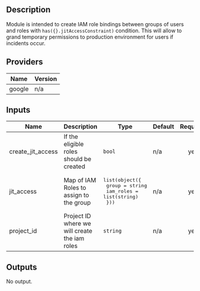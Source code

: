 ## Description
Module is intended to create IAM role bindings between groups of users and roles with `has({}.jitAccessConstraint)` condition. This will allow to grand temporary permissions to production environment for users if incidents occur.

## Providers

| Name | Version |
|------|---------|
| google | n/a |

## Inputs

| Name | Description | Type | Default | Required |
|------|-------------|------|---------|:--------:|
| create\_jit\_access | If the eligible roles should be created | `bool` | n/a | yes |
| jit\_access | Map of IAM Roles to assign to the group | <pre>list(object({<br>    group     = string<br>    iam_roles = list(string)<br>  }))</pre> | n/a | yes |
| project\_id | Project ID where we will create the iam roles | `string` | n/a | yes |

## Outputs

No output.

